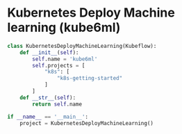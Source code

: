 # **Kubernetes Deploy Machine learning (kube6ml)**

```python 
class KubernetesDeployMachineLearning(Kubeflow):
    def __init__(self):
        self.name = 'kube6ml'
        self.projects = [
            "k8s": [
                "k8s-getting-started"
            ]
        ]
    def __str__(self):
        return self.name

if __name__ == '__main__':
    project = KubernetesDeployMachineLearning()
```
